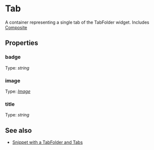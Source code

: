 # Tab
A container representing a single tab of the TabFolder widget.
Includes [Composite](Composite.md)

## Properties
### badge
Type: *string*

### image
Type: *[Image](../types.md#Image)*

### title
Type: *string*


## See also
- [Snippet with a TabFolder and Tabs](https://github.com/eclipsesource/tabris-js/blob/master/snippets/tabfolder/tabfolder.js)
